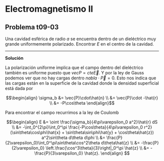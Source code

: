 # Electromagnetismo II
## Problema t09-03

Una cavidad esférica de radio $`a`$ se encuentra dentro de un dieléctrico
muy grande uniformemente polarizado. Encontrar $`E`$ en el centro de la
cavidad.

---

**Solución**

La polarización uniforme implica que el campo dentro del dieléctrico
también es uniforme puesto que $`vec{P} = cte \vec{E}`$. 
Y por la ley de Gauss podemos ver que no hay cargas dentro
$`nabla\cdot\vec{P} = 0`$. Esto nos indica que las cargas están en la
superficie de la cavidad donde la densidad superficial está dada por

```math
\begin{align}
\sigma_b &= \vec{P}\cdot\hat{n} \\
&= \vec{P}\cdot -\hat{r} \\
&= -P\cos\theta
\end{align}
```

Para encontrar el campo recurrimos a la ley de Coulomb

```math
\begin{align}
E
&= \oint \frac{\sigma_b}{4\pi\varepsilon_0 a^2}\hat{r} dS \\
&= -\int_0^{2\pi}\int_0^\pi \frac{-P\cos\theta}{4\pi\varepsilon_0 r^2}
(\sin\theta\cos\phi\hat{x} + \sin\theta\sin\phi\hat{y} + \cos\theta\hat{z})
a^2\sin\theta d\theta d\phi \\
&= \frac{P}{2\varepsilon_0}\int_0^\pi\sin\theta\cos^2\theta d\theta\hat{z} \\
&= -\frac{P}{2\varepsilon_0} \left.\frac{\cos^3\theta}{3}\right|_0^\pi \hat{z} \\
&= -\frac{P}{3\varepsilon_0} \hat{z}.
\end{align}
